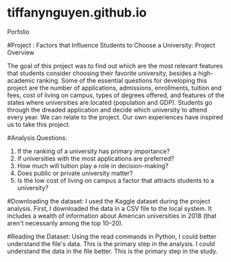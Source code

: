 # tiffanynguyen.github.io
Porfolio

#Project : Factors that Influence Students to Choose a University: Project Overview

The goal of this project was to find out which are the most relevant features that students consider choosing their favorite university, besides a high-academic ranking. Some of the essential questions for developing this project are the number of applications, admissions, enrollments, tuition and fees, cost of living on campus, types of degrees offered, and features of the states where universities are located (population and GDP). Students go through the dreaded application and decide which university to attend every year. We can relate to the project. Our own experiences have inspired us to take this project.

#Analysis Questions:
1. If the ranking of a university has primary importance?
2. If universities with the most applications are preferred?
3. How much will tuition play a role in decision-making?
4. Does public or private university matter?
5. Is the low cost of living on campus a factor that attracts students to a university?

#Downloading the dataset:
I used the Kaggle dataset during the project analysis. First, I downloaded the data in a CSV
file to the local system. It includes a wealth of information about American universities in 2018
(that aren't necessarily among the top 10–20).

#Reading the Dataset:
Using the read commands in Python, I could better understand the file's data. This is the
primary step in the analysis. I could understand the data in the file better. This is the primary step in the
study.

